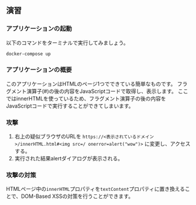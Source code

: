 ## 演習

### アプリケーションの起動

以下のコマンドをターミナルで実行してみましょう。

```bash
docker-compose up
```

### アプリケーションの概要

このアプリケーションはHTMLのページ1つでできている簡単なものです。
フラグメント演算子(#)の後の内容をJavaScriptコードで取得し、表示します。
ここではinnerHTMLを使っているため、フラグメント演算子の後の内容をJavaScriptコードで実行することができてしまいます。

### 攻撃

1. 右上の疑似ブラウザのURLを `https://<表示されているドメイン>/innerHTML.html#<img src=/ onerror=alert("wow")>` に変更し、アクセスする。
2. 実行された結果alertダイアログが表示される。

### 攻撃の対策

HTMLページ中の`innerHTML`プロパティを`textContent`プロパティに置き換えることで、DOM-Based XSSの対策を行うことができます。

